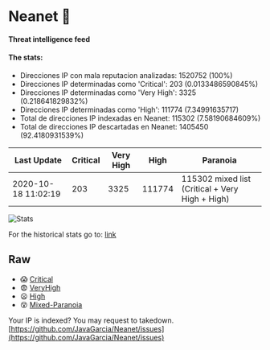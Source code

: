 # Neanet :hocho:
#### Threat intelligence feed
#### The stats:

- Direcciones IP con mala reputacion analizadas: 1520752 (100%)
- Direcciones IP determinadas como 'Critical':  203 (0.0133486590845%)
- Direcciones IP determinadas como 'Very High':  3325 (0.218641829832%)
- Direcciones IP determinadas como 'High':  111774 (7.34991635717)
- Total de direcciones IP indexadas en Neanet:  115302 (7.58190684609%)
- Total de direcciones IP descartadas en Neanet:  1405450 (92.4180931539%)

| Last Update | Critical | Very High | High | Paranoia |
| --- | --- | --- | --- | --- |
| 2020-10-18 11:02:19 | 203 | 3325 | 111774 | 115302 mixed list (Critical + Very High + High)|

![Stats](https://docs.google.com/spreadsheets/d/e/2PACX-1vSnaNMIXVabIpDJjufMlzH7poXnshF3mgd8Is1g9ytUEzVsP5my4Trn8f-xkoLLQ38xpL3HtmUexLo6/pubchart?oid=501124687&format=image)

For the historical stats go to: [link](/stats.csv)
## Raw
- :scream: [Critical](https://raw.githubusercontent.com/JavaGarcia/Neanet/master/blacklists/neanet_critical.txt)
- :fearful: [VeryHigh](https://raw.githubusercontent.com/JavaGarcia/Neanet/master/blacklists/neanet_veryHigh.txtt)
- :frowning: [High](https://raw.githubusercontent.com/JavaGarcia/Neanet/master/blacklists/neanet_high.txt)
- :dizzy_face: [Mixed-Paranoia](https://raw.githubusercontent.com/JavaGarcia/Neanet/master/blacklists/neanet_all.txt)


Your IP is indexed? You may request to takedown. [https://github.com/JavaGarcia/Neanet/issues](https://github.com/JavaGarcia/Neanet/issues)






















































































































































































































































































































































































































































































































































































































































































































































































































































































































































































































































































































































































































































































































































































































































































































































